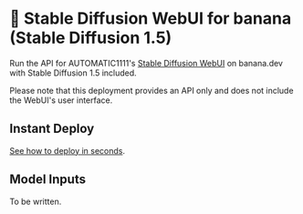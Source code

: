 
# 🍌 Stable Diffusion WebUI for banana (Stable Diffusion 1.5)

Run the API for AUTOMATIC1111's [Stable Diffusion WebUI](https://github.com/AUTOMATIC1111/stable-diffusion-webui) on banana.dev with Stable Diffusion 1.5 included.

Please note that this deployment provides an API only and does not include the WebUI's user interface.

## Instant Deploy
[See how to deploy in seconds](https://app.banana.dev/templates/patienceai/stable-diffusion-1.5-automatic1111).

## Model Inputs

To be written.
